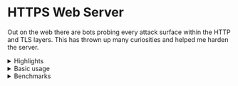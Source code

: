 # HTTPS Web Server

Out on the web there are bots probing every attack surface within the HTTP and TLS layers.
This has thrown up many curiosities and helped me harden the server.

<details>
<summary>Highlights</summary>
  
* The implementations for HTTP/1.1 and TLS/1.2 are my own.
* I am using my own finite elliptic curve group implementations for TLS key-exchange and signatures.
* I have used C++20 coroutines to finesse control-flow, [improving](https://github.com/fwoodruff/https-archive) bulk file transfer latency.
* The server runs at freddiewoodruff.co.uk on my Raspberry Pi 1B.
* The C++20 executable was cross-compiled for the Raspberry Pi on an AWS EC2 instance.
</details>

<details>
<summary>Basic usage</summary>
  
  
Install with
```bash
git clone https://github.com/fwoodruff/HTTPS.git
cd HTTPS
```
then run with either Make
```
make -j8 && ./target/codeymccodeface
```
or Docker
```bash
docker compose up
```

Every 60 days, CA certificates are updated with:
  
```
sudo certbot certonly --key-type=ecdsa --cert-name=freddiewoodruff.co.uk --elliptic-curve=secp256r1 --webroot --force-renewal
```

`config.txt` is for localhost.

`config_live.txt` is my Raspberry Pi server config.
</details>

<details>
  <summary>Benchmarks</summary>
 
| Client request                                                         | Data-rate | Transfer time |
| ---------------------------------------------------------------------- | --------- | ------------- |
| `scp freddiewoodruff.co.uk:~/doc/HTTPS20/webpages/assets/carina.png .` | 3.0MB/s   | 41s           |
| `wget https://freddiewoodruff.co.uk/assets/carina.png`                 | 702KB/s   | 3m 3s         |
</details>
